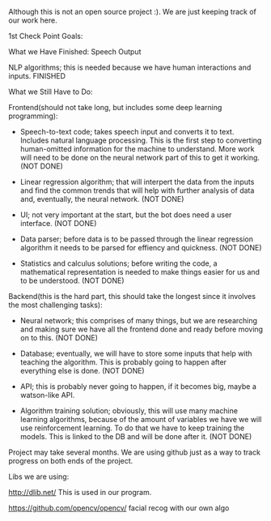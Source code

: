 Although this is not an open source project :). We are just keeping track of our work here.



1st Check Point Goals: 


What we Have Finished:
Speech Output


NLP algorithms; this is needed because we have human interactions and inputs. FINISHED





What we Still Have to Do:

  Frontend(should not take long, but includes some deep learning programming):



- Speech-to-text code; takes speech input and converts it to text. Includes natural language processing. This is the first step to          converting human-omitted information for the machine to understand. More work will need to be done on the neural network part of          this to get it working. (NOT DONE)





- Linear regression algorithm; that will interpert the data from the inputs and find the common trends that will help with further          analysis of data and, eventually, the neural network. (NOT DONE)





 - UI; not very important at the start, but the bot does need a user interface. (NOT DONE)





- Data parser; before data is to be passed through the linear regression algorithm it needs to be parsed for effiency and quickness.        (NOT DONE)





- Statistics and calculus solutions; before writing the code, a mathematical representation is needed to make things easier for us         and to be understood. (NOT DONE)



Backend(this is the hard part, this should take the longest since it involves the most challenging tasks):



- Neural network; this comprises of many things, but we are researching and making sure we have all the frontend done and ready           before moving on to this. (NOT DONE)



- Database; eventually, we will have to store some inputs that help with teaching the algorithm. This is probably going to happen         after everything else is done. (NOT DONE)



- API; this is probably never going to happen, if it becomes big, maybe a watson-like API.



- Algorithm training solution; obviously, this will use many machine learning algorithms, because of the amount of variables we have       we will use reinforcement learning. To do that we have to keep training the models. This is linked to the DB and will be done after      it. (NOT DONE)
      


Project may take several months. We are using github just as a way to track progress on both ends of the project. 



Libs we are using:


http://dlib.net/ This is used in our program.


https://github.com/opencv/opencv/ facial recog with our own algo
